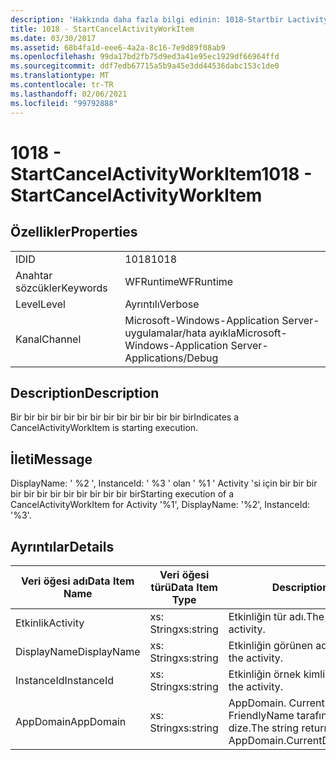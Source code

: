 ```yaml
---
description: 'Hakkında daha fazla bilgi edinin: 1018-Startbir Lactivityworkıtem'
title: 1018 - StartCancelActivityWorkItem
ms.date: 03/30/2017
ms.assetid: 68b4fa1d-eee6-4a2a-8c16-7e9d89f08ab9
ms.openlocfilehash: 99da17bd2fb75d9ed3a41e95ec1929df66964ffd
ms.sourcegitcommit: ddf7edb67715a5b9a45e3dd44536dabc153c1de0
ms.translationtype: MT
ms.contentlocale: tr-TR
ms.lasthandoff: 02/06/2021
ms.locfileid: "99792888"
---
```

# <a name="1018---startcancelactivityworkitem"></a><span data-ttu-id="d6465-103">1018 - StartCancelActivityWorkItem</span><span class="sxs-lookup"><span data-stu-id="d6465-103">1018 - StartCancelActivityWorkItem</span></span>

## <a name="properties"></a><span data-ttu-id="d6465-104">Özellikler</span><span class="sxs-lookup"><span data-stu-id="d6465-104">Properties</span></span>  
  
|||  
|-|-|  
|<span data-ttu-id="d6465-105">ID</span><span class="sxs-lookup"><span data-stu-id="d6465-105">ID</span></span>|<span data-ttu-id="d6465-106">1018</span><span class="sxs-lookup"><span data-stu-id="d6465-106">1018</span></span>|  
|<span data-ttu-id="d6465-107">Anahtar sözcükler</span><span class="sxs-lookup"><span data-stu-id="d6465-107">Keywords</span></span>|<span data-ttu-id="d6465-108">WFRuntime</span><span class="sxs-lookup"><span data-stu-id="d6465-108">WFRuntime</span></span>|  
|<span data-ttu-id="d6465-109">Level</span><span class="sxs-lookup"><span data-stu-id="d6465-109">Level</span></span>|<span data-ttu-id="d6465-110">Ayrıntılı</span><span class="sxs-lookup"><span data-stu-id="d6465-110">Verbose</span></span>|  
|<span data-ttu-id="d6465-111">Kanal</span><span class="sxs-lookup"><span data-stu-id="d6465-111">Channel</span></span>|<span data-ttu-id="d6465-112">Microsoft-Windows-Application Server-uygulamalar/hata ayıkla</span><span class="sxs-lookup"><span data-stu-id="d6465-112">Microsoft-Windows-Application Server-Applications/Debug</span></span>|  
  
## <a name="description"></a><span data-ttu-id="d6465-113">Description</span><span class="sxs-lookup"><span data-stu-id="d6465-113">Description</span></span>  

 <span data-ttu-id="d6465-114">Bir bir bir bir bir bir bir bir bir bir bir bir bir bir</span><span class="sxs-lookup"><span data-stu-id="d6465-114">Indicates a CancelActivityWorkItem is starting execution.</span></span>  
  
## <a name="message"></a><span data-ttu-id="d6465-115">İleti</span><span class="sxs-lookup"><span data-stu-id="d6465-115">Message</span></span>  

 <span data-ttu-id="d6465-116">DisplayName: ' %2 ', InstanceId: ' %3 ' olan ' %1 ' Activity 'si için bir bir bir bir bir bir bir bir bir bir bir bir bir</span><span class="sxs-lookup"><span data-stu-id="d6465-116">Starting execution of a CancelActivityWorkItem for Activity '%1', DisplayName: '%2', InstanceId: '%3'.</span></span>  
  
## <a name="details"></a><span data-ttu-id="d6465-117">Ayrıntılar</span><span class="sxs-lookup"><span data-stu-id="d6465-117">Details</span></span>  
  
|<span data-ttu-id="d6465-118">Veri öğesi adı</span><span class="sxs-lookup"><span data-stu-id="d6465-118">Data Item Name</span></span>|<span data-ttu-id="d6465-119">Veri öğesi türü</span><span class="sxs-lookup"><span data-stu-id="d6465-119">Data Item Type</span></span>|<span data-ttu-id="d6465-120">Description</span><span class="sxs-lookup"><span data-stu-id="d6465-120">Description</span></span>|  
|--------------------|--------------------|-----------------|  
|<span data-ttu-id="d6465-121">Etkinlik</span><span class="sxs-lookup"><span data-stu-id="d6465-121">Activity</span></span>|<span data-ttu-id="d6465-122">xs: String</span><span class="sxs-lookup"><span data-stu-id="d6465-122">xs:string</span></span>|<span data-ttu-id="d6465-123">Etkinliğin tür adı.</span><span class="sxs-lookup"><span data-stu-id="d6465-123">The type name of the activity.</span></span>|  
|<span data-ttu-id="d6465-124">DisplayName</span><span class="sxs-lookup"><span data-stu-id="d6465-124">DisplayName</span></span>|<span data-ttu-id="d6465-125">xs: String</span><span class="sxs-lookup"><span data-stu-id="d6465-125">xs:string</span></span>|<span data-ttu-id="d6465-126">Etkinliğin görünen adı.</span><span class="sxs-lookup"><span data-stu-id="d6465-126">The display name of the activity.</span></span>|  
|<span data-ttu-id="d6465-127">InstanceId</span><span class="sxs-lookup"><span data-stu-id="d6465-127">InstanceId</span></span>|<span data-ttu-id="d6465-128">xs: String</span><span class="sxs-lookup"><span data-stu-id="d6465-128">xs:string</span></span>|<span data-ttu-id="d6465-129">Etkinliğin örnek kimliği.</span><span class="sxs-lookup"><span data-stu-id="d6465-129">The instance id of the activity.</span></span>|  
|<span data-ttu-id="d6465-130">AppDomain</span><span class="sxs-lookup"><span data-stu-id="d6465-130">AppDomain</span></span>|<span data-ttu-id="d6465-131">xs: String</span><span class="sxs-lookup"><span data-stu-id="d6465-131">xs:string</span></span>|<span data-ttu-id="d6465-132">AppDomain. CurrentDomain. FriendlyName tarafından döndürülen dize.</span><span class="sxs-lookup"><span data-stu-id="d6465-132">The string returned by AppDomain.CurrentDomain.FriendlyName.</span></span>|

